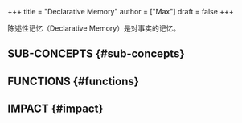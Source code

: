 +++
title = "Declarative Memory"
author = ["Max"]
draft = false
+++

陈述性记忆（Declarative Memory）是对事实的记忆。


## SUB-CONCEPTS {#sub-concepts}


## FUNCTIONS {#functions}


## IMPACT {#impact}
